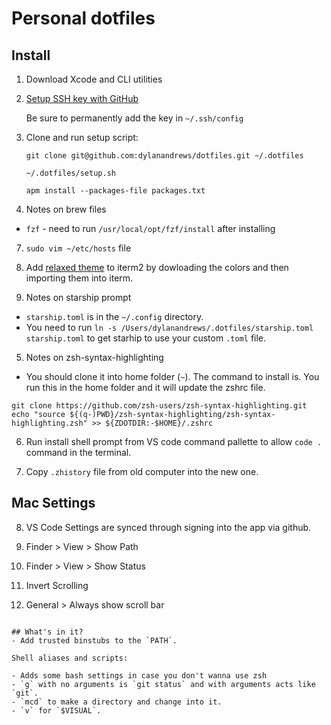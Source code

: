 # Personal dotfiles

## Install

1. Download Xcode and CLI utilities

2. [Setup SSH key with GitHub](https://help.github.com/articles/generating-a-new-ssh-key-and-adding-it-to-the-ssh-agent/)

   Be sure to permanently add the key in `~/.ssh/config`

3. Clone and run setup script:

   ```
   git clone git@github.com:dylanandrews/dotfiles.git ~/.dotfiles

   ~/.dotfiles/setup.sh

   apm install --packages-file packages.txt
   ```

4. Notes on brew files
  * `fzf` - need to run `/usr/local/opt/fzf/install` after installing

7. `sudo vim ~/etc/hosts` file

8. Add [relaxed theme](https://github.com/Relaxed-Theme/relaxed-terminal-themes#installation-1) to iterm2 by dowloading the colors and then importing them into iterm.

4. Notes on starship prompt
  * `starship.toml` is in the `~/.config` directory.
  * You need to run `ln -s /Users/dylanandrews/.dotfiles/starship.toml starship.toml` to get starhip to use your custom `.toml` file.

5. Notes on zsh-syntax-highlighting
  * You should clone it into home folder (`~`). The command to install is. You run this in the home folder and it will update the zshrc file.
  ```
  git clone https://github.com/zsh-users/zsh-syntax-highlighting.git
  echo "source ${(q-)PWD}/zsh-syntax-highlighting/zsh-syntax-highlighting.zsh" >> ${ZDOTDIR:-$HOME}/.zshrc
  ```

6. Run install shell prompt from VS code command pallette to allow `code .` command in the terminal.

7. Copy `.zhistory` file from old computer into the new one.
## Mac Settings

8. VS Code Settings are synced through signing into the app via github.

1. Finder > View > Show Path

2. Finder > View > Show Status

3. Invert Scrolling

4. General > Always show scroll bar

```

## What's in it?
- Add trusted binstubs to the `PATH`.

Shell aliases and scripts:

- Adds some bash settings in case you don't wanna use zsh
- `g` with no arguments is `git status` and with arguments acts like `git`.
- `mcd` to make a directory and change into it.
- `v` for `$VISUAL`.

```
